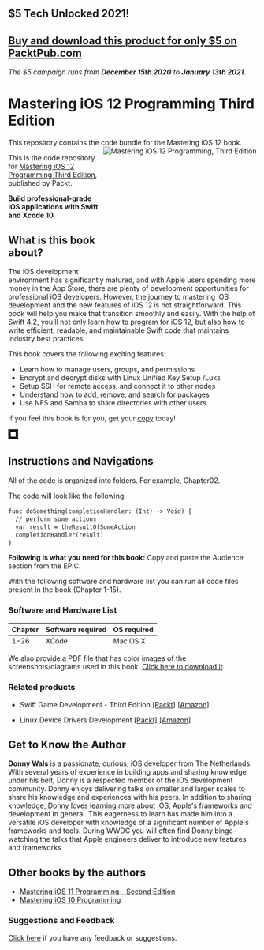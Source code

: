 ## $5 Tech Unlocked 2021!
[Buy and download this product for only $5 on PacktPub.com](https://www.packtpub.com/)
-----
*The $5 campaign         runs from __December 15th 2020__ to __January 13th 2021.__*

# Mastering iOS 12 Programming Third Edition

This repository contains the code bundle for the Mastering iOS 12 book.
<a href="https://www.packtpub.com/application-development/mastering-ios-12-programming-third-edition?utm_source=github&utm_medium=repository&utm_campaign=9781789133202"><img src="https://www.packtpub.com/sites/default/files/B10618.png" alt="Mastering iOS 12 Programming, Third Edition" height="256px" align="right"></a>

This is the code repository for [Mastering iOS 12 Programming Third Edition](https://www.packtpub.com/application-development/mastering-ios-12-programming-third-edition?utm_source=github&utm_medium=repository&utm_campaign=9781789133202), published by Packt.

**Build professional-grade iOS applications with Swift and Xcode 10**

## What is this book about?
The iOS development environment has significantly matured, and with Apple users spending more money in the App Store, there are plenty of development opportunities for professional iOS developers. However, the journey to mastering iOS development and the new features of iOS 12 is not straightforward. This book will help you make that transition smoothly and easily. With the help of Swift 4.2, you’ll not only learn how to program for iOS 12, but also how to write efficient, readable, and maintainable Swift code that maintains industry best practices.

This book covers the following exciting features: 
* Learn how to manage users, groups, and permissions
* Encrypt and decrypt disks with Linux Unified Key Setup /Luks
* Setup SSH for remote access, and connect it to other nodes
* Understand how to add, remove, and search for packages
* Use NFS and Samba to share directories with other users

If you feel this book is for you, get your [copy](https://www.amazon.com/dp/1789133203) today!

<a href="https://www.packtpub.com/?utm_source=github&utm_medium=banner&utm_campaign=GitHubBanner"><img src="https://raw.githubusercontent.com/PacktPublishing/GitHub/master/GitHub.png" 
alt="https://www.packtpub.com/" border="5" /></a>


## Instructions and Navigations
All of the code is organized into folders. For example, Chapter02.

The code will look like the following:
```
func doSomething(completionHandler: (Int) -> Void) {
  // perform some actions
  var result = theResultOfSomeAction
  completionHandler(result)
}
```

**Following is what you need for this book:**
Copy and paste the Audience section from the EPIC.

With the following software and hardware list you can run all code files present in the book (Chapter 1-15).

### Software and Hardware List

| Chapter  | Software required                   | OS required                        |
| -------- | ------------------------------------| -----------------------------------|
| 1-26     | XCode                               | Mac OS X                           |

We also provide a PDF file that has color images of the screenshots/diagrams used in this book. [Click here to download it](https://www.packtpub.com/sites/default/files/downloads/9781789133202_ColorImages.pdf).

### Related products <Other books you may enjoy>
* Swift Game Development - Third Edition [[Packt]](https://www.packtpub.com/game-development/swift-game-development-third-edition?utm_source=github&utm_medium=repository&utm_campaign=9781788471152) [[Amazon]](https://www.amazon.com/dp/1788471156)

* Linux Device Drivers Development [[Packt]](https://www.packtpub.com/web-development/hands-full-stack-development-swift?utm_source=github&utm_medium=repository&utm_campaign=9781788625241) [[Amazon]](https://www.amazon.com/dp/1788625242)

## Get to Know the Author
**Donny Wals**
is a passionate, curious, iOS developer from The Netherlands. With several years of experience in building apps and sharing knowledge under his belt, Donny is a respected member of the iOS development community. Donny enjoys delivering talks on smaller and larger scales to share his knowledge and experiences with his peers. 
In addition to sharing knowledge, Donny loves learning more about iOS, Apple's frameworks and development in general. This eagerness to learn has made him into a versatile iOS developer with knowledge of a significant number of Apple's frameworks and tools. During WWDC you will often find Donny binge-watching the talks that Apple engineers deliver to introduce new features and frameworks

## Other books by the authors
* [Mastering iOS 11 Programming - Second Edition](https://www.packtpub.com/application-development/mastering-ios-11-programming-second-edition?utm_source=github&utm_medium=repository&utm_campaign=9781788398237)
* [Mastering iOS 10 Programming](https://www.packtpub.com/application-development/mastering-ios-10-programming?utm_source=github&utm_medium=repository&utm_campaign=9781786469359)

### Suggestions and Feedback
[Click here](https://docs.google.com/forms/d/e/1FAIpQLSdy7dATC6QmEL81FIUuymZ0Wy9vH1jHkvpY57OiMeKGqib_Ow/viewform) if you have any feedback or suggestions.
